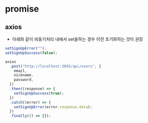 # promise

## axios

- 아래와 같이 비동기처리 내에서 set을하는 경우 이전 초기화하는 것이 권장

```js
setSignUpError("");
setSignUpSuccess(false);

axios
  .post("http://localhost:3095/api/users", {
    email,
    nickname,
    password,
  })
  .then((response) => {
    setSignUpSuccess(true);
  })
  .catch((error) => {
    setSignUpError(error.response.data);
  })
  .finally(() => {});
```
